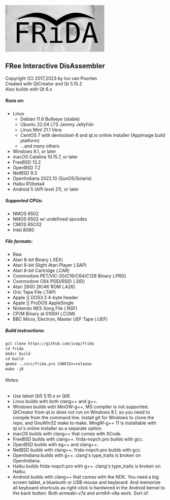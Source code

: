![frida logo](src/logo/frida-logo-test.png)

## FRee Interactive DisAssembler  
Copyright (C) 2017,2023 by Ivo van Poorten  
Created with QtCreator and Qt 5.15.2  
Also builds with Qt 6.x  

##### Runs on:
* Linux
    * Debian 11.6 Bullseye (stable)  
    * Ubuntu 22.04 LTS Jammy Jellyfish  
    * Linux Mint 21.1 Vera  
    * CentOS 7 with devtoolset-8 and qt.io online installer (AppImage build platform)
    * ...and many others  
* Windows 8.1, or later  
* macOS Catalina 10.15.7, or later  
* FreeBSD 13.2  
* OpenBSD 7.2  
* NetBSD 9.3  
* OpenIndiana 2022.10 (SunOS/Solaris)  
* Haiku R1/beta4  
* Android 5 (API level 21), or later  

##### Supported CPUs:
* NMOS 6502  
* NMOS 6502 w/ undefined opcodes  
* CMOS 65C02  
* Intel 8080  

##### File formats:
* Raw  
* Atari 8-bit Binary (.XEX)  
* Atari 8-bit Slight Atari Player (.SAP)  
* Atari 8-bit Cartridge (.CAR)  
* Commodore PET/VIC-20/C16/C64/C128 Binary (.PRG)  
* Commodore C64 PSID/RSID (.SID)  
* Atari 2600 2K/4K ROM (.A26)  
* Oric Tape File (.TAP)  
* Apple ][ DOS3.3 4-byte header  
* Apple ][ ProDOS AppleSingle  
* Nintendo NES Song File (.NSF)  
* CP/M Binary at 0100H (.COM)  
* BBC Micro, Electron, Master UEF Tape (.UEF)  

##### Build instructions:
```
git clone https://github.com/ivop/frida  
cd frida  
mkdir build  
cd build  
qmake ../src/frida.pro CONFIG+=release  
make -j8  
```

###### Notes:  

* Use latest Qt5 5.15.x or Qt6.  
* Linux builds with both clang++ and g++.  
* Windows builds with MinGW-g++, MS compiler is not supported. QtCreator from qt.io does not run on Windows 8.1, so you need to compile from the command line. Install git for Windows to clone the repo, and GnuWin32 make to make. MingW-g++ 11 is installable with qt.io's online installer as a separate option.  
* macOS builds with clang++ that comes with XCode.  
* FreeBSD builds with clang++. frida-nopch.pro builds with gcc.  
* OpenBSD builds with eg++ and clang++.  
* NetBSD builds with clang++. frida-nopch.pro builds with gcc.  
* OpenIndiana builds with g++. clang's type_traits is broken on OpenIndiana.  
* Haiku builds frida-nopch.pro with g++. clang's type_traits is broken on Haiku.  
* Android builds with clang++ that comes with the NDK. You need a big screen tablet, a bluetooth or USB mouse and keyboard.
And memorize all keyboard shortcuts as right-click is hardwired in the Android kernel to the back button. Both armeabi-v7a and arm64-v8a work. Sort of.
